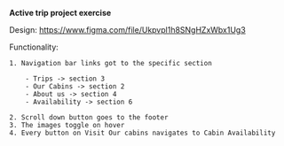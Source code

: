 **Active trip project exercise**

Design: https://www.figma.com/file/Ukpvpl1h8SNgHZxWbx1Ug3

Functionality:

    1. Navigation bar links got to the specific section

        - Trips -> section 3
        - Our Cabins -> section 2
        - About us -> section 4
        - Availability -> section 6

    2. Scroll down button goes to the footer
    3. The images toggle on hover
    4. Every button on Visit Our cabins navigates to Cabin Availability
